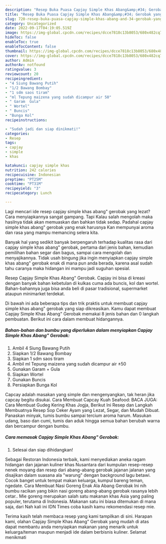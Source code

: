 ```yaml
---
description: "Resep Buka Puasa Capjay Simple Khas Abang&amp;#34; Gerobak yang Lezat Sekali"
title: "Resep Buka Puasa Capjay Simple Khas Abang&amp;#34; Gerobak yang Lezat Sekali"
slug: 720-resep-buka-puasa-capjay-simple-khas-abang-and-34-gerobak-yang-lezat-sekali
category: Uncategorized
date: 2022-09-17T04:19:05.519Z
image: https://img-global.cpcdn.com/recipes/dcce7818c13b8053/680x482cq70/capjay-simple-khas-abang-gerobak-foto-resep-utama.jpg
hideToc: false
enableToc: true
enableTocContent: false
thumbnail: https://img-global.cpcdn.com/recipes/dcce7818c13b8053/680x482cq70/capjay-simple-khas-abang-gerobak-foto-resep-utama.jpg
cover: https://img-global.cpcdn.com/recipes/dcce7818c13b8053/680x482cq70/capjay-simple-khas-abang-gerobak-foto-resep-utama.jpg
author: Admin
authorAv: notfound
ratingvalue: 3
reviewcount: 20
recipeingredient:
- "4 Siung Bawang Putih"
- "1/2 Bawang Bombay"
- "1 sdm saos tiram"
- "ml Tepung maizena yang sudah dicampur air 50"
- " Garam  Gula"
- " Wortel"
- " Buncis"
- "Bunga Kol"
recipeinstructions:

- "Sudah jadi dan siap dinikmati!"
categories:
- Resep
tags:
- capjay
- simple
- khas

katakunci: capjay simple khas 
nutrition: 242 calories
recipecuisine: Indonesian
preptime: "PT25M"
cooktime: "PT31M"
recipeyield: "3"
recipecategory: Lunch

---
```



Lagi mencari ide resep capjay simple khas abang&#34; gerobak yang lezat? Cara menyiapkannya sangat gampang. Tapi Kalau salah mengolah maka hasilnya tidak akan memuaskan dan bahkan tidak sedap. Padahal capjay simple khas abang&#34; gerobak yang enak harusnya Kan mempunyai aroma dan rasa yang mampu memancing selera kita.


Banyak hal yang sedikit banyak berpengaruh terhadap kualitas rasa dari capjay simple khas abang&#34; gerobak, pertama dari jenis bahan, kemudian pemilihan bahan segar dan bagus, sampai cara mengolah dan menyajikannya. Tidak usah bingung jika ingin menyiapkan capjay simple khas abang&#34; gerobak enak di mana pun anda berada, karena asal sudah tahu caranya maka hidangan ini mampu jadi suguhan spesial.

Resep Capjay Simple Khas Abang&#34; Gerobak. Capjay ini bisa di kreasi dengan banyak bahan kebetulan di kulkas cuma ada buncis, kol dan wortel. Bahan-bahannya juga bisa anda beli di pasar tradisional, supermarket ataupun minimarket terdekat.


Di bawah ini ada beberapa tips dan trik praktis untuk membuat capjay simple khas abang&#34; gerobak yang siap dikreasikan. Kamu dapat membuat Capjay Simple Khas Abang&#34; Gerobak memakai 8 jenis bahan dan 0 langkah pembuatan. Berikut ini cara dalam membuat hidangannya.

<!--inarticleads1-->

##### Bahan-bahan dan bumbu yang diperlukan dalam menyiapkan Capjay Simple Khas Abang&#34; Gerobak:

1. Ambil 4 Siung Bawang Putih
1. Siapkan 1/2 Bawang Bombay
1. Siapkan 1 sdm saos tiram
1. Ambil ml Tepung maizena yang sudah dicampur air ±50
1. Gunakan  Garam + Gula
1. Siapkan  Wortel
1. Gunakan  Buncis
1. Persiapkan Bunga Kol


Capcay adalah masakan yang simple dan mengenyangkan, tak heran jika capcay begitu disukai. Cara Membuat Capcay Kuah Seafood: BACA JUGA: Cara Membuat Gudeg Kering Khas Jogja, Berikut Ini Resep dan Langkah Membuatnya Resep Sop Ceker Ayam yang Lezat, Segar, dan Mudah Dibuat. Panaskan minyak, tumis bumbu sampai tercium aroma harum. Masukan udang, baso dan cumi, tumis dan aduk hingga semua bahan berubah warna dan bercampur dengan bumbu. 

<!--inarticleads2-->

##### Cara memasak Capjay Simple Khas Abang&#34; Gerobak:


1. Selesai dan siap dihidangkan!

Sebagai Restoran Indonesia terbaik, kami menyediakan aneka ragam hidangan dan jajanan kuliner khas Nusantara dari kumpulan resep-resep nenek moyang dan resep dari abang-abang gerobak jajanan jalanan yang disajikan dalam suasana ala &#34;warung&#34; dengan background lagu betawi. Cocok banget untuk tempat makan keluarga, kumpul bareng teman, ngedate. Cara Membuat Nasi Goreng Enak Ala Abang Gerobak Ini nih bumbu racikan yang bikin nasi goreng abang-abang gerobak rasanya lebih cetar.. Mie goreng merupakan salah satu makanan khas Asia yang paling populer, terutama di Indonesia. Makanan satu ini biasa ditemukan di mana saja, dari Nah kali ini IDN Times coba kasih kamu rekomendasi resep mie. 

Terima kasih telah membaca resep yang kami tampilkan di sini. Harapan kami, olahan Capjay Simple Khas Abang&#34; Gerobak yang mudah di atas dapat membantu anda menyiapkan makanan yang menarik untuk keluarga/teman maupun menjadi ide dalam berbisnis kuliner. Selamat menikmati

